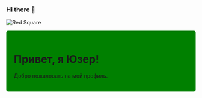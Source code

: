 ### Hi there 👋

![Red Square](https://via.placeholder.com/40.png/ff0000)

<div style="background-color: green; padding: 20px; border-radius: 5px;">
  <h1>Привет, я Юзер!</h1>
  <p>Добро пожаловать на мой профиль.</p>
</div>

<!--
**1351618/1351618** is a ✨ _special_ ✨ repository because its `README.md` (this file) appears on your GitHub profile.

Here are some ideas to get you started:

- 🔭 I’m currently working on ...
- 🌱 I’m currently learning ...
- 👯 I’m looking to collaborate on ...
- 🤔 I’m looking for help with ...
- 💬 Ask me about ...
- 📫 How to reach me: ...
- 😄 Pronouns: ...
- ⚡ Fun fact: ...
-->
